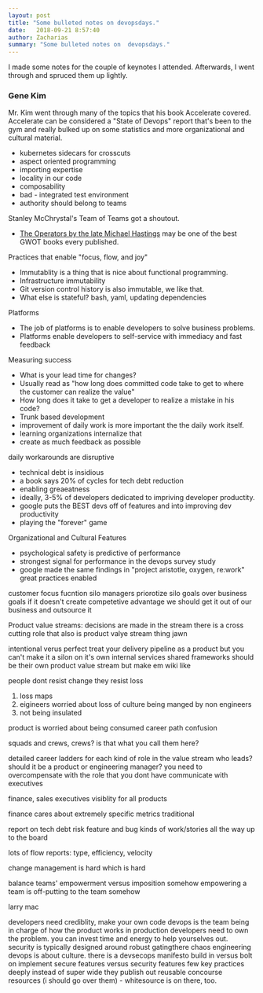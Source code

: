 ```yaml
---
layout: post
title: "Some bulleted notes on devopsdays."
date:   2018-09-21 8:57:40
author: Zacharias
summary: "Some bulleted notes on  devopsdays."
---
```


I made some notes for the couple of keynotes I attended. Afterwards, I went through and spruced them up lightly.

### Gene Kim

Mr. Kim went through many of the topics that his book Accelerate covered. Accelerate can be considered a "State of Devops" report that's been to the gym and really bulked up on some statistics and more organizational and cultural material.

- kubernetes sidecars for crosscuts
- aspect oriented programming
- importing expertise
- locality in our code
- composability
- bad - integrated test environment
- authority should belong to teams

Stanley McChrystal's Team of Teams got a shoutout.

-  [The Operators by the late Michael Hastings](https://books.google.com/books/about/The_Operators.html?id=xD8dDgAAQBAJ&printsec=frontcover&source=kp_read_button#v=onepage&q&f=false) may be one of the best GWOT books every published.

Practices that enable "focus, flow, and joy"

- Immutablity is a thing that is nice about functional programming.
- Infrastructure immutability
- Git version control history is also immutable, we like that.
- What else is stateful? bash, yaml, updating dependencies

Platforms

- The job of platforms is to enable developers to solve business problems.
- Platforms enable developers to self-service with immediacy and fast feedback

Measuring success

- What is your lead time for changes?
- Usually read as "how long does committed code take to get to where the customer can realize the value"
- How long does it take to get a developer to realize a mistake in his code?
- Trunk based development
- improvement of daily work is more important the the daily work itself.
- learning organizations internalize that
- create as much feedback as possible 

daily workarounds are disruptive

- technical debt is insidious
- a book says 20% of cycles for tech debt reduction
- enabling greaeatness
- ideally, 3-5% of developers dedicated to impriving developer productity.
- google puts the BEST devs off of features and into improving dev productivity
- playing the "forever" game


Organizational and Cultural Features

- psychological safety is predictive of performance
- strongest signal for performance in the devops survey study
- google made the same findings in "project aristotle, oxygen, re:work"
great practices enabled


customer focus
fucntion silo managers priorotize silo goals over business goals
if it doesn't create competetive advantage we should get it out of our business and outsource it



Product value streams: decisions are made in the stream
    there is a cross cutting role that also is product valye stream thing jawn

intentional verus perfect
treat your delivery pipeline as a product
but 
you can't make it a silon on it's own
internal services shared frameworks should be their own product value stream
but make em wiki like

people dont resist change they resist loss

1. loss maps
2. eigineers worried about loss of culture being manged by non engineers
3. not being insulated

product is worried about being consumed
career path confusion

squads and crews, crews? is that what you call them here?

detailed career ladders for each kind of role in the value stream
who leads? 
should it be a product or engineering manager?
you need to overcompensate with the role that you dont have
communicate with executives

finance, sales executives
visiblity for all products

finance cares about extremely specific metrics
traditional

report on tech debt risk feature and bug kinds of work/stories all the way up to the board

lots of flow reports: type, efficiency, velocity

change management is hard
which is hard

balance teams' empowerment versus imposition
somehow empowering a team is off-putting to the team somehow


larry mac

developers need crediblity, make your own code
devops is the team being in charge of how the product works in production
developers need to own the problem. you can invest time and energy to help yourselves out.
security is typically designed around robust gatingthere
chaos engineering 
devops is about culture.
there is a devsecops manifesto
build in versus bolt on
implement secure features versus security features
few key practices deeply instead of super wide 
they publish out reusable concourse resources (i should go over them) - whitesource is on there, too.
